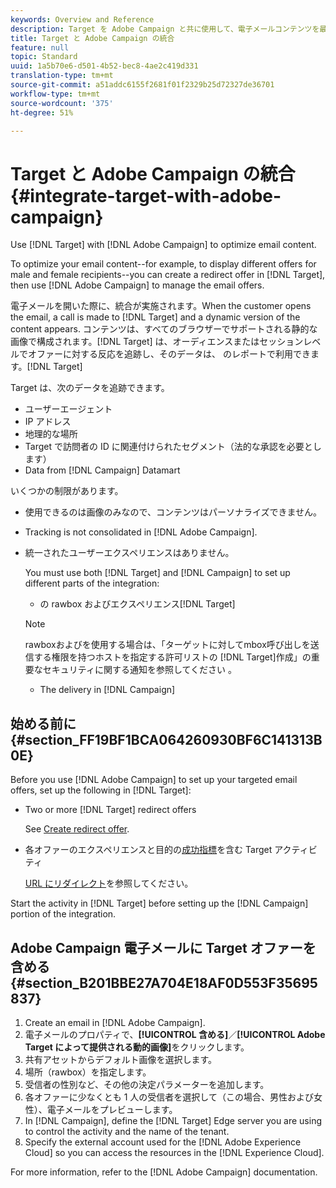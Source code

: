 ```yaml
---
keywords: Overview and Reference
description: Target を Adobe Campaign と共に使用して、電子メールコンテンツを最適化します。
title: Target と Adobe Campaign の統合
feature: null
topic: Standard
uuid: 1a5b70e6-d501-4b52-bec8-4ae2c419d331
translation-type: tm+mt
source-git-commit: a51addc6155f2681f01f2329b25d72327de36701
workflow-type: tm+mt
source-wordcount: '375'
ht-degree: 51%

---
```



# Target と Adobe Campaign の統合{#integrate-target-with-adobe-campaign}

Use [!DNL Target] with [!DNL Adobe Campaign] to optimize email content.

To optimize your email content--for example, to display different offers for male and female recipients--you can create a redirect offer in [!DNL Target], then use [!DNL Adobe Campaign] to manage the email offers.

電子メールを開いた際に、統合が実施されます。When the customer opens the email, a call is made to [!DNL Target] and a dynamic version of the content appears. コンテンツは、すべてのブラウザーでサポートされる静的な画像で構成されます。[!DNL Target] は、オーディエンスまたはセッションレベルでオファーに対する反応を追跡し、そのデータは、 のレポートで利用できます。[!DNL Target]

Target は、次のデータを追跡できます。

* ユーザーエージェント
* IP アドレス
* 地理的な場所
* Target で訪問者の ID に関連付けられたセグメント（法的な承認を必要とします）
* Data from [!DNL Campaign] Datamart

いくつかの制限があります。

* 使用できるのは画像のみなので、コンテンツはパーソナライズできません。
* Tracking is not consolidated in [!DNL Adobe Campaign].
* 統一されたユーザーエクスペリエンスはありません。

   You must use both [!DNL Target] and [!DNL Campaign] to set up different parts of the integration:

   *  の rawbox およびエクスペリエンス[!DNL Target]
   >[!NOTE]
   >
   >rawboxおよびを使用する場合は、「ターゲットに対してmbox呼び出しを送信する権限を持つホストを指定する許可リストの [!DNL Target]作成」の重要なセキュリティに関する通知を参照してください [](/help/administrating-target/hosts.md#allowlist)。

   * The delivery in [!DNL Campaign]



## 始める前に {#section_FF19BF1BCA064260930BF6C141313B0E}

Before you use [!DNL Adobe Campaign] to set up your targeted email offers, set up the following in [!DNL Target]:

* Two or more [!DNL Target] redirect offers

   See [Create redirect offer](/help/c-experiences/c-manage-content/offer-redirect.md).
* 各オファーのエクスペリエンスと目的の[成功指標](/help/c-activities/r-success-metrics/success-metrics.md)を含む Target アクティビティ

   [URL にリダイレクト](/help/c-experiences/c-visual-experience-composer/redirect-offer.md)を参照してください。

Start the activity in [!DNL Target] before setting up the [!DNL Campaign] portion of the integration.

## Adobe Campaign 電子メールに Target オファーを含める {#section_B201BBE27A704E18AF0D553F35695837}

1. Create an email in [!DNL Adobe Campaign].
1. 電子メールのプロパティで、**[!UICONTROL 含める]**／**[!UICONTROL Adobe Target によって提供される動的画像]**&#x200B;をクリックします。
1. 共有アセットからデフォルト画像を選択します。
1. 場所（rawbox）を指定します。
1. 受信者の性別など、その他の決定パラメーターを追加します。
1. 各オファーに少なくとも 1 人の受信者を選択して（この場合、男性および女性）、電子メールをプレビューします。
1. In [!DNL Campaign], define the [!DNL Target] Edge server you are using to control the activity and the name of the tenant.
1. Specify the external account used for the [!DNL Adobe Experience Cloud] so you can access the resources in the [!DNL Experience Cloud].

For more information, refer to the [!DNL Adobe Campaign] documentation.
